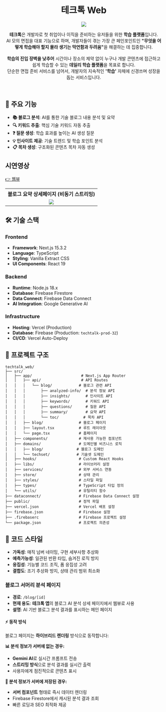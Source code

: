 <h1 align="center">테크톡 Web</h1>
<p align="center"><img src="https://velog.velcdn.com/images/ximya_hf/post/947cd6f8-d525-4511-a5a5-a84053b1f3d2/image.png"/></p>
<p align="center">
<b>테크톡</b>은 개발자로 첫 취업이나 이직을 준비하는 유저들을 위한 <b>학습 플랫폼</b>입니다.<br/>
AI 모의 면접을 대표 기능으로 하며, 개발자들이 겪는 가장 큰 페인포인트인 <b>"무엇을 어떻게 학습해야 할지 몰라 생기는 막연함과 두려움"</b>을 해결하는 데 집중합니다.<br/><br/>
<b>학습의 진입 장벽을 낮추어</b> 시간이나 장소의 제약 없이 누구나 개발 콘텐츠에 접근하고 쉽게 학습할 수 있는 <b>데일리 학습 플랫폼</b>을 목표로 합니다.<br/>
단순한 면접 준비 서비스를 넘어서, 개발자의 지속적인 <b>'학습'</b> 자체에 신경쓰며 성장을 돕는 서비스입니다.
</p><br>


## 🌟 주요 기능

- **📚 블로그 분석**: AI를 통한 기술 블로그 내용 분석 및 요약
- **🔍 키워드 추출**: 핵심 기술 키워드 자동 추출
- **❓ 질문 생성**: 학습 효과를 높이는 AI 생성 질문
- **💡 인사이트 제공**: 기술 트렌드 및 학습 포인트 분석
- **📋 목차 생성**: 구조화된 콘텐츠 목차 자동 생성

## 시연영상
<a href="https://techtalk-xim-yas-projects.vercel.app/blog/medium_com_zigbang_-_-nodejs-_-_-autocannon-c860886d6f15_source_rss----2f055286701b---4"> 👉 웹뷰 <a/> 
<table>
  <tr>
    <th align="center">블로그 요약 상세페이지 (비동기 스트리밍)</th>
  </tr>
  <tr>
    <td align="center"><img src="https://velog.velcdn.com/images/ximya_hf/post/d59e750f-5249-4dab-a335-a103420e210a/image.gif"/></td>
  </tr>
</table>

    
## 🛠 기술 스택

### Frontend
- **Framework**: Next.js 15.3.2
- **Language**: TypeScript
- **Styling**: Vanilla Extract CSS
- **UI Components**: React 19

### Backend
- **Runtime**: Node.js 18.x
- **Database**: Firebase Firestore
- **Data Connect**: Firebase Data Connect
- **AI Integration**: Google Generative AI

### Infrastructure
- **Hosting**: Vercel (Production)
- **Database**: Firebase (Production: `techtalk-prod-32`)
- **CI/CD**: Vercel Auto-Deploy

## 📁 프로젝트 구조

```
techtalk_web/
├── src/
│   ├── app/                      # Next.js App Router
│   │   ├── api/                  # API Routes
│   │   │   └── blog/            # 블로그 관련 API
│   │   │       ├── analyzed-info/  # 분석 정보 API
│   │   │       ├── insights/       # 인사이트 API
│   │   │       ├── keywords/       # 키워드 API
│   │   │       ├── questions/      # 질문 API
│   │   │       ├── summary/        # 요약 API
│   │   │       └── toc/           # 목차 API
│   │   ├── blog/                # 블로그 페이지
│   │   ├── layout.tsx           # 루트 레이아웃
│   │   └── page.tsx             # 홈페이지
│   ├── components/              # 재사용 가능한 컴포넌트
│   ├── domains/                 # 도메인별 비즈니스 로직
│   │   ├── blog/               # 블로그 도메인
│   │   └── techset/            # 기술셋 도메인
│   ├── hooks/                   # Custom React Hooks
│   ├── libs/                    # 라이브러리 설정
│   ├── services/                # 외부 서비스 연동
│   ├── store/                   # 상태 관리
│   ├── styles/                  # 스타일 파일
│   ├── types/                   # TypeScript 타입 정의
│   └── utils/                   # 유틸리티 함수
├── dataconnect/                 # Firebase Data Connect 설정
├── public/                      # 정적 파일
├── vercel.json                  # Vercel 배포 설정
├── firebase.json                # Firebase 설정
├── .firebaserc                  # Firebase 프로젝트 설정
└── package.json                 # 프로젝트 의존성
```


## 🎨 코드 스타일
- **가독성**: 매직 넘버 네이밍, 구현 세부사항 추상화
- **예측가능성**: 일관된 반환 타입, 숨겨진 로직 방지
- **응집성**: 기능별 코드 조직, 폼 응집성 고려
- **결합도**: 조기 추상화 방지, 상태 관리 범위 최소화

### 블로그 서머리 분석 페이지
- **경로**: `/blog/[id]`
- **현재 용도**: **테크톡 앱**의 블로그 AI 분석 상세 페이지에서 웹뷰로 사용
- **설명**: AI 기반 블로그 분석 결과를 표시하는 메인 페이지

#### ⚡ 동작 방식
블로그 페이지는 **하이브리드 렌더링** 방식으로 동작합니다:

**📊 분석 정보가 서버에 없는 경우:**
- **Gemini AI**로 실시간 프롬프트 전송
- **스트리밍 방식**으로 분석 결과를 실시간 출력
- 사용자에게 점진적으로 콘텐츠 표시

**💾 분석 정보가 서버에 저장된 경우:**
- **서버 컴포넌트** 형태로 즉시 데이터 렌더링
- Firebase Firestore에서 캐시된 분석 결과 조회
- 빠른 로딩과 SEO 최적화 제공

